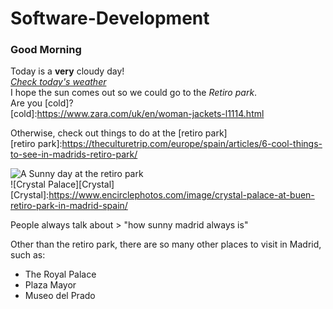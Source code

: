 # Software-Development
### Good Morning  
Today is a **very** cloudy day!  
[_Check today's weather_](https://www.bbc.com/weather/3117735)  
I hope the sun comes out so we could go to the _Retiro park_.  
Are you [cold]?  
[cold]:https://www.zara.com/uk/en/woman-jackets-l1114.html  
>
Otherwise, check out things to do at the [retiro park]   
[retiro park]:https://theculturetrip.com/europe/spain/articles/6-cool-things-to-see-in-madrids-retiro-park/  
>
![A Sunny day at the retiro park](http://es.fanpop.com/clubs/madrid/images/6284833/title/madrid-retiro-park-photo)  
![Crystal Palace][Crystal]  
[Crystal]:https://www.encirclephotos.com/image/crystal-palace-at-buen-retiro-park-in-madrid-spain/  
>
People always talk about > "how sunny madrid always is"  
>
Other than the retiro park, there are so many other places to visit in Madrid, such as:  
 * The Royal Palace
 * Plaza Mayor
 * Museo del Prado
